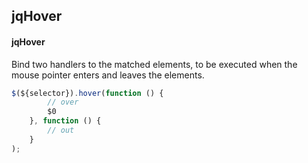 ## jqHover
#### jqHover
Bind two handlers to the matched elements, to be executed when the mouse pointer enters and leaves the elements.
```javascript
$(${selector}).hover(function () {
		// over
		$0
	}, function () {
		// out
	}
);
```